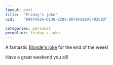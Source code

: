 ```yaml
---
layout: post
title:  "Friday's joke"
uid:	"8A97AA2A-D136-8285-8D76F882AC482CBD"

categories: personal
permalink: friday-s-joke
---
```

A fantastic <a href="http://clearsoftware.net/index.cfm?mode=entry&entry=C45B5898-E081-2BAC-69816140A81E5D9F">Blonde's joke</a> for the end of the week!

Have a great weekend you all!